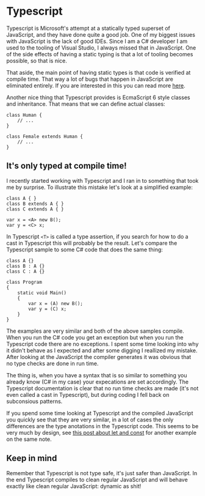 # Typescript
 
Typescript is Microsoft's attempt at a statically typed superset of JavaScript, and they have done quite a good job. One of my biggest issues with JavaScript is the lack of good IDEs. Since I am a C# developer I am used to the tooling of Visual Studio, I always missed that in JavaScript. One of the side effects of having a static typing is that a lot of tooling becomes possible, so that is nice.

That aside, the main point of having static types is that code is verified at compile time. That way a lot of bugs that happen in JavaScript are eliminated entirely. If you are interested in this you can read more [here](http://www.typescriptlang.org/Handbook). 

Another nice thing that Typescript provides is EcmaScript 6 style classes and inheritance. That means that we can define actual classes:

    class Human {
        // ...
    }
    
    class Female extends Human {
        // ...
    }


## It's only typed at compile time!

I recently started working with Typescript and I ran in to something that took me by surprise. To illustrate this mistake let's look at a simplified example:

    class A { }
    class B extends A { }
    class C extends A { }
    
    var x = <A> new B();
    var y = <C> x; 

In Typescript `<T>` is called a type assertion, if you search for how to do a cast in Typescript this will probably be the result. Let's compare the Typescript sample to some C# code that does the same thing:

    class A {}
    class B : A {}
    class C : A {}

    class Program
    {
        static void Main()
        {
            var x = (A) new B();
            var y = (C) x;
        }
    }

The examples are very similar and both of the above samples compile. When you run the C# code you get an exception but when you  run the Typescript code there are no exceptions. I spent some time looking into why it didn't behave as I expected and after some digging I reallized my mistake. After looking at the JavaScript the compiler generates it was obvious that no type checks are done in run time. 

The thing is, when you have a syntax that is so similar to something you already know (C# in my case) your expecations are set accordingly. The Typescript documentation is clear that no run time checks are made (it's not even called a cast in Typescript), but during coding I fell back on subconsious patterns.

If you spend some time looking at Typescript and the compiled JavaScript you quickly see that they are very similar, in a lot of cases the only differences are the type anotations in the Typescript code. This seems to be very much by design, see [this post about let and const](https://typescript.codeplex.com/discussions/397633) for another example on the same note.

## Keep in mind

Remember that Typescript is not type safe, it's just safer than JavaScript. In the end Typescript compiles to clean regular JavaScript and will behave exactly like clean regular JavaScript: dynamic as shit!








